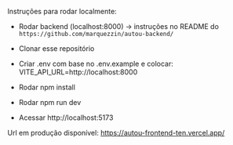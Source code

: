 Instruções para rodar localmente:

- Rodar backend (localhost:8000) -> instruções no README do `https://github.com/marquezzin/autou-backend/`
  
- Clonar esse repositório

- Criar .env com base no .env.example e colocar: VITE_API_URL=http://localhost:8000

- Rodar npm install

- Rodar npm run dev

- Acessar http://localhost:5173

Url em produção disponível: https://autou-frontend-ten.vercel.app/
